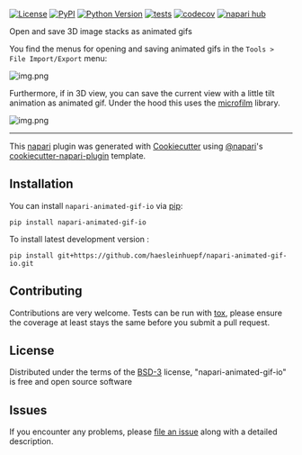 
[![License](https://img.shields.io/pypi/l/napari-animated-gif-io.svg?color=green)](https://github.com/haesleinhuepf/napari-animated-gif-io/raw/main/LICENSE)
[![PyPI](https://img.shields.io/pypi/v/napari-animated-gif-io.svg?color=green)](https://pypi.org/project/napari-animated-gif-io)
[![Python Version](https://img.shields.io/pypi/pyversions/napari-animated-gif-io.svg?color=green)](https://python.org)
[![tests](https://github.com/haesleinhuepf/napari-animated-gif-io/workflows/tests/badge.svg)](https://github.com/haesleinhuepf/napari-animated-gif-io/actions)
[![codecov](https://codecov.io/gh/haesleinhuepf/napari-animated-gif-io/branch/main/graph/badge.svg)](https://codecov.io/gh/haesleinhuepf/napari-animated-gif-io)
[![napari hub](https://img.shields.io/endpoint?url=https://api.napari-hub.org/shields/napari-animated-gif-io)](https://napari-hub.org/plugins/napari-animated-gif-io)

Open and save 3D image stacks as animated gifs

You find the menus for opening and saving animated gifs in the `Tools > File Import/Export` menu:

![img.png](https://github.com/haesleinhuepf/napari-animated-gif-io/raw/main/docs/screenshot.png)

Furthermore, if in 3D view, you can save the current view with a little tilt animation as animated gif.
Under the hood this uses the [microfilm](https://github.com/guiwitz/microfilm) library.

![img.png](https://github.com/haesleinhuepf/napari-animated-gif-io/raw/main/docs/video.gif)

----------------------------------

This [napari] plugin was generated with [Cookiecutter] using [@napari]'s [cookiecutter-napari-plugin] template.

## Installation

You can install `napari-animated-gif-io` via [pip]:

    pip install napari-animated-gif-io



To install latest development version :

    pip install git+https://github.com/haesleinhuepf/napari-animated-gif-io.git


## Contributing

Contributions are very welcome. Tests can be run with [tox], please ensure
the coverage at least stays the same before you submit a pull request.

## License

Distributed under the terms of the [BSD-3] license,
"napari-animated-gif-io" is free and open source software

## Issues

If you encounter any problems, please [file an issue] along with a detailed description.

[napari]: https://github.com/napari/napari
[Cookiecutter]: https://github.com/audreyr/cookiecutter
[@napari]: https://github.com/napari
[MIT]: http://opensource.org/licenses/MIT
[BSD-3]: http://opensource.org/licenses/BSD-3-Clause
[GNU GPL v3.0]: http://www.gnu.org/licenses/gpl-3.0.txt
[GNU LGPL v3.0]: http://www.gnu.org/licenses/lgpl-3.0.txt
[Apache Software License 2.0]: http://www.apache.org/licenses/LICENSE-2.0
[Mozilla Public License 2.0]: https://www.mozilla.org/media/MPL/2.0/index.txt
[cookiecutter-napari-plugin]: https://github.com/napari/cookiecutter-napari-plugin

[file an issue]: https://github.com/haesleinhuepf/napari-animated-gif-io/issues

[napari]: https://github.com/napari/napari
[tox]: https://tox.readthedocs.io/en/latest/
[pip]: https://pypi.org/project/pip/
[PyPI]: https://pypi.org/


